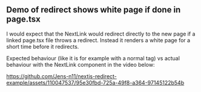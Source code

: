 ## Demo of redirect shows white page if done in page.tsx

I would expect that the NextLink would redirect directly to the new page if a linked page.tsx file throws a redirect. Instead it renders a white page for a short time before it redirects.

Expected behaviour (like it is for example with a normal <a> tag) vs actual behaviour with the NextLink component in the video below:



https://github.com/Jens-n11/nextjs-redirect-example/assets/110047537/95e30fbd-725a-49f8-a364-97145122b54b


